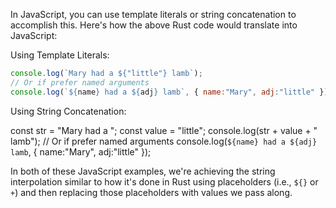  In JavaScript, you can use template literals or string concatenation to accomplish this. Here's how the above Rust code would translate into JavaScript:

Using Template Literals:
```javascript
console.log(`Mary had a ${"little"} lamb`);
// Or if prefer named arguments
console.log(`${name} had a ${adj} lamb`, { name:"Mary", adj:"little" });
```

Using String Concatenation:

const str = "Mary had a ";
const value = "little";
console.log(str + value + " lamb");
// Or if prefer named arguments
console.log(`${name} had a ${adj} lamb`, { name:"Mary", adj:"little" });

In both of these JavaScript examples, we're achieving the string interpolation similar to how it's done in Rust using placeholders (i.e., `${}` or `+`) and then replacing those placeholders with values we pass along.
